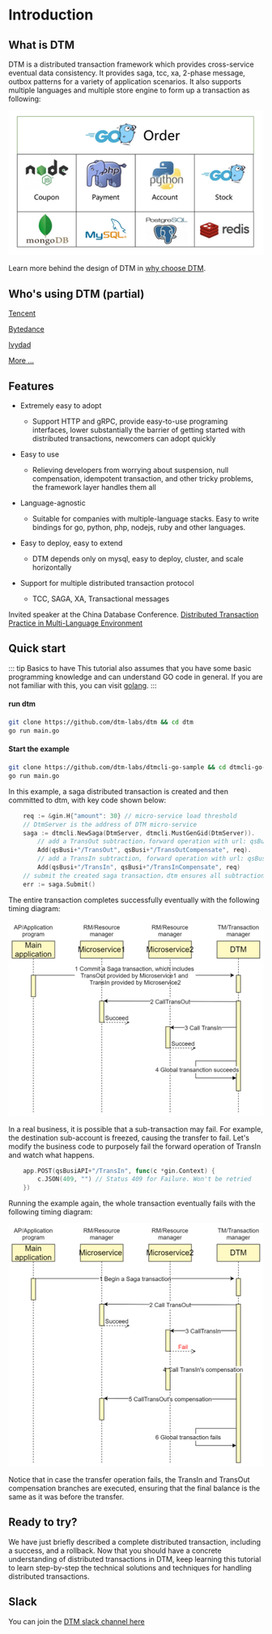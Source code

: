# Introduction

## What is DTM

DTM is a distributed transaction framework which provides cross-service eventual data consistency. It provides saga, tcc, xa, 2-phase message, outbox patterns for a variety of application scenarios. It also supports multiple languages and multiple store engine to form up a transaction as following:

![function](../imgs/function.png)

Learn more behind the design of DTM in [why choose DTM](./why).

## Who's using DTM (partial)

[Tencent](https://www.tencent.com/)

[Bytedance](https://www.bytedance.com/)

[Ivydad](https://ivydad.com)

[More ...](../other/using)

## Features

* Extremely easy to adopt
  - Support HTTP and gRPC, provide easy-to-use programing interfaces, lower substantially the barrier of getting started with distributed transactions, newcomers can adopt quickly

* Easy to use
  - Relieving developers from worrying about suspension, null compensation, idempotent transaction, and other tricky problems, the framework layer handles them all

* Language-agnostic
  - Suitable for companies with multiple-language stacks.
    Easy to write bindings for go, python, php, nodejs, ruby and other languages.

* Easy to deploy, easy to extend
  - DTM depends only on mysql, easy to deploy, cluster, and scale horizontally

* Support for multiple distributed transaction protocol
  - TCC, SAGA, XA, Transactional messages

Invited speaker at the China Database Conference. [Distributed Transaction Practice in Multi-Language Environment](http://dtcc.it168.com/yicheng.html#b9)

## Quick start

::: tip Basics to have
This tutorial also assumes that you have some basic programming knowledge and can understand GO code in general. If you are not familiar with this, you can visit [golang](https://golang.google.cn/).
:::

#### run dtm

``` bash
git clone https://github.com/dtm-labs/dtm && cd dtm
go run main.go
```

#### Start the example

``` bash
git clone https://github.com/dtm-labs/dtmcli-go-sample && cd dtmcli-go-sample
go run main.go
```

In this example, a saga distributed transaction is created and then committed to dtm, with key code shown below:

``` go
	req := &gin.H{"amount": 30} // micro-service load threshold
	// DtmServer is the address of DTM micro-service
	saga := dtmcli.NewSaga(DtmServer, dtmcli.MustGenGid(DtmServer)).
		// add a TransOut subtraction，forward operation with url: qsBusi+"/TransOut", reverse compensation operation with url: qsBusi+"/TransOutCompensate"
		Add(qsBusi+"/TransOut", qsBusi+"/TransOutCompensate", req).
		// add a TransIn subtraction, forward operation with url: qsBusi+"/TransIn", reverse compensation operation with url: qsBusi+"/TransInCompensate"
		Add(qsBusi+"/TransIn", qsBusi+"/TransInCompensate", req)
	// submit the created saga transaction，dtm ensures all subtractions either complete or get revoked
	err := saga.Submit()
```

The entire transaction completes successfully eventually with the following timing diagram:

![saga_normal](../imgs/saga_normal.jpg)

In a real business, it is possible that a sub-transaction may fail.
For example, the destination sub-account is freezed, causing the transfer to fail.
Let's modify the business code to purposely fail the forward operation of TransIn and watch what happens.

``` go
	app.POST(qsBusiAPI+"/TransIn", func(c *gin.Context) {
		c.JSON(409, "") // Status 409 for Failure. Won't be retried
	})

```

Running the example again, the whole transaction eventually fails with the following timing diagram:

![saga_rollback](../imgs/saga_rollback.jpg)

Notice that in case the transfer operation fails, the TransIn and TransOut compensation branches are executed, ensuring that the final balance is the same as it was before the transfer.

## Ready to try?

We have just briefly described a complete distributed transaction, including a success, and a rollback.
Now that you should have a concrete understanding of distributed transactions in DTM, keep learning this tutorial to learn step-by-step the technical solutions and techniques for handling distributed transactions.

## Slack
You can join the [DTM slack channel here](https://join.slack.com/t/dtm-w6k9662/shared_invite/zt-vkrph4k1-eFqEFnMkbmlXqfUo5GWHWw)
